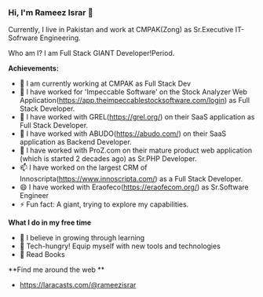 ### Hi, I'm Rameez Israr 👋



Currently, I live in Pakistan and work at CMPAK(Zong) as Sr.Executive IT-Sofrware Engineering.

Who am I? I am Full Stack GIANT Developer!Period.


**Achievements:**

- 🔭 I am currently working at CMPAK as Full Stack Dev
- 🌱 I have worked for 'Impeccable Software' on the Stock Analyzer Web Application(https://app.theimpeccablestocksoftware.com/login) as Full Stack Developer.
- 👯 I have worked with GREL(https://grel.org/) on their SaaS application as Full Stack Developer.
- 🤔 I have worked with ABUDO(https://abudo.com/) on their SaaS application as Backend Developer.
- 💬 I have worked with ProZ.com on their mature product web application (which is started 2 decades ago) as Sr.PHP Developer.
- 📫 I have worked on the largest CRM of Innoscripta(https://www.innoscripta.com/) as a Full Stack Developer.
- 😄 I have worked with Eraofeco(https://eraofecom.org/) as Sr.Software Engineer
- ⚡ Fun fact: A giant, trying to explore my capabilities.


**What I do in my free time**
- 🔭 I believe in growing through learning 
- 🔭 Tech-hungry! Equip myself with new tools and technologies
- 🔭 Read Books

**Find me around the web **
- https://laracasts.com/@rameezisrar
